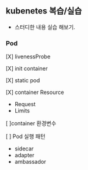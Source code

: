 ## kubenetes 복습/실습
- 스터디한 내용 실습 해보기.

### Pod
[X] livenessProbe

[X] init container

[X] static pod

[X] container Resource 
- Request
- Limits

[ ]container 환경변수

[ ] Pod 실행 패턴
- sidecar
- adapter
- ambassador